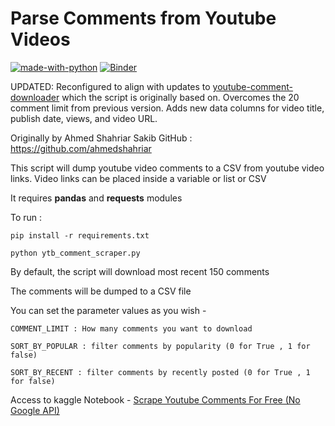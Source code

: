 # Parse Comments from Youtube Videos
[![made-with-python](https://img.shields.io/badge/Made%20with-Python-1f425f.svg)](https://www.python.org/) [![Binder](https://mybinder.org/badge_logo.svg)](https://mybinder.org/v2/gh/ahmedshahriar/youtube-comment-scraper/main)

UPDATED: Reconfigured to align with updates to [youtube-comment-downloader](https://github.com/egbertbouman/youtube-comment-downloader) which the script is originally based on. Overcomes the 20 comment limit from previous version. Adds new data columns for video title, publish date, views, and video URL.

Originally by Ahmed Shahriar Sakib
GitHub : https://github.com/ahmedshahriar

This script will dump youtube video comments to a CSV from youtube video links. Video links can be placed inside a variable or list or CSV

It requires **pandas** and **requests** modules

To run :

`pip install -r requirements.txt`

`python ytb_comment_scraper.py`

By default, the script will download most recent 150 comments

The comments will be dumped to a CSV file

You can set the parameter values as you wish - 

```
COMMENT_LIMIT : How many comments you want to download 

SORT_BY_POPULAR : filter comments by popularity (0 for True , 1 for false)

SORT_BY_RECENT : filter comments by recently posted (0 for True , 1 for false)
```
Access to kaggle Notebook - 
[Scrape Youtube Comments For Free (No Google API)](https://www.kaggle.com/ahmedshahriarsakib/scrape-youtube-comments-for-free-no-google-api)
